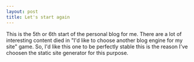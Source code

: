 ```yaml
---
layout: post
title: Let's start again
---
```


This is the 5th or 6th start of the personal blog for me. There are a lot of
interesting content died in "I'd like to choose another blog engine for my site"
game. So, I'd like this one to be perfectly stable this is the reason I've
choosen the static site generator for this purpose.

